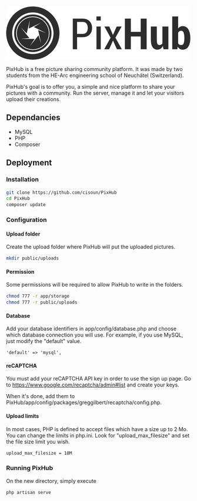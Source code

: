 ![PixHub](https://raw.githubusercontent.com/cisoun/PixHub/master/doc/logo.png)

PixHub is a free picture sharing community platform. It was made by two students from the HE-Arc engineering school of Neuchâtel (Switzerland).

PixHub's goal is to offer you, a simple and nice platform to share your pictures with a community. Run the server, manage it and let your visitors upload their creations.

## Dependancies

- MySQL
- PHP
- Composer

## Deployment

### Installation

```bash
git clone https://github.com/cisoun/PixHub
cd PixHub
composer update
```

### Configuration

#### Upload folder

Create the upload folder where PixHub will put the uploaded pictures.

```bash
mkdir public/uploads
```

#### Permission

Some permissions will be required to allow PixHub to write in the folders.

```bash
chmod 777 -r app/storage
chmod 777 -r public/uploads
```

#### Database

Add your database identifiers in app/config/database.php and choose which database connection you will use.
For example, if you use MySQL, just modify the "default" value.

```
'default' => 'mysql',
```

#### reCAPTCHA
You must add your reCAPTCHA API key in order to use the sign up page. Go to https://www.google.com/recaptcha/admin#list and create your keys.

When it's done, add them to PixHub/app/config/packages/greggilbert/recaptcha/config.php.

#### Upload limits

In most cases, PHP is defined to accept files which have a size up to 2 Mo. You can change the limits in php.ini.
Look for "upload_max_filesize" and set the file size limit you wish.

```bash
upload_max_filesize = 10M
```

### Running PixHub

On the new directory, simply execute

```bash
php artisan serve
```
